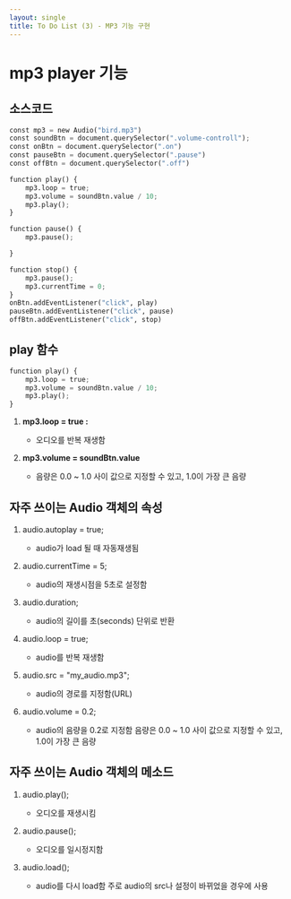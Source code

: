 ```yaml
---
layout: single
title: To Do List (3) - MP3 기능 구현
---
```

# mp3 player 기능 

## 소스코드 


```python
const mp3 = new Audio("bird.mp3")
const soundBtn = document.querySelector(".volume-controll");
const onBtn = document.querySelector(".on")
const pauseBtn = document.querySelector(".pause")
const offBtn = document.querySelector(".off")

function play() {
    mp3.loop = true;
    mp3.volume = soundBtn.value / 10;
    mp3.play();
}

function pause() {
    mp3.pause();

}

function stop() {
    mp3.pause();
    mp3.currentTime = 0;
}
onBtn.addEventListener("click", play)
pauseBtn.addEventListener("click", pause)
offBtn.addEventListener("click", stop)
```

## play 함수 


```python
function play() {
    mp3.loop = true;
    mp3.volume = soundBtn.value / 10;
    mp3.play();
}
```

1. **mp3.loop = true :**   
    + 오디오를 반복 재생함 

2. **mp3.volume = soundBtn.value**   
    + 음량은 0.0 ~ 1.0 사이 값으로 지정할 수 있고, 1.0이 가장 큰 음량


## 자주 쓰이는 Audio 객체의 속성

1. audio.autoplay = true;

    + audio가 load 될 때 자동재생됨


2. audio.currentTime = 5;

    + audio의 재생시점을 5초로 설정함


3. audio.duration;

    + audio의 길이를 초(seconds) 단위로 반환


4. audio.loop = true;

    + audio를 반복 재생함


5. audio.src = "my_audio.mp3";

    + audio의 경로를 지정함(URL)


6. audio.volume = 0.2;

    + audio의 음량을 0.2로 지정함
      음량은 0.0 ~ 1.0 사이 값으로 지정할 수 있고, 1.0이 가장 큰 음량

## 자주 쓰이는 Audio 객체의 메소드

1. audio.play();

    + 오디오를 재생시킴 


2. audio.pause();

    + 오디오를 일시정지함 

3. audio.load();

    + audio를 다시 load함
      주로 audio의 src나 설정이 바뀌었을 경우에 사용
